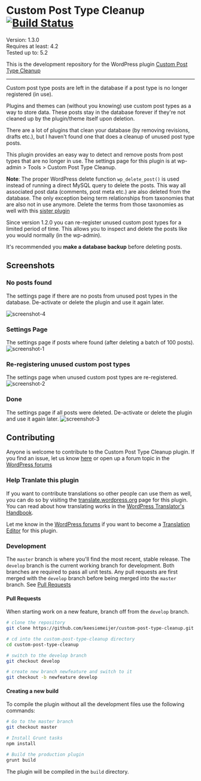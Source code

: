 # Custom Post Type Cleanup [![Build Status](https://travis-ci.org/keesiemeijer/custom-post-type-cleanup.svg?branch=master)](https://travis-ci.org/keesiemeijer/custom-post-type-cleanup) #

Version: 1.3.0  
Requires at least: 4.2  
Tested up to: 5.2  

This is the development repository for the WordPress plugin [Custom Post Type Cleanup](https://wordpress.org/plugins/custom-post-type-cleanup/)

---

Custom post type posts are left in the database if a post type is no longer registered (in use).

Plugins and themes can (without you knowing) use custom post types as a way to store data. These posts stay in the database forever if they're not cleaned up by the plugin/theme itself upon deletion.

There are a lot of plugins that clean your database (by removing revisions, drafts etc.), but I haven't found one that does a cleanup of unused post type posts. 

This plugin provides an easy way to detect and remove posts from post types that are no longer in use. The settings page for this plugin is at wp-admin > Tools > Custom Post Type Cleanup.

**Note**: The proper WordPress delete function `wp_delete_post()` is used instead of running a direct MySQL query to delete the posts. This way all associated post data (comments, post meta etc.) are also deleted from the database. The only exception being term relationships from taxonomies that are also not in use anymore. Delete the terms from those taxonomies as well with this [sister plugin](https://github.com/keesiemeijer/custom-taxonomy-cleanup)

Since version 1.2.0 you can re-register unused custom post types for a limited period of time. This allows you to inspect and delete the posts like you would normally (in the wp-admin).

It's recommended you **make a database backup** before deleting posts.

## Screenshots

### No posts found
The settings page if there are no posts from unused post types in the database. De-activate or delete the plugin and use it again later.

![screenshot-4](https://user-images.githubusercontent.com/1436618/33768783-bf490bf4-dc27-11e7-8a1f-a17322d4d4cc.png)

### Settings Page
The settings page if posts where found (after deleting a batch of 100 posts).
![screenshot-1](https://user-images.githubusercontent.com/1436618/58555710-724e3780-821a-11e9-9259-ecd51a6a9752.png)

### Re-registering unused custom post types
The settings page when unused custom post types are re-registered.
![screenshot-2](https://user-images.githubusercontent.com/1436618/33768777-b69357bc-dc27-11e7-894d-e995d3a0038b.png)

### Done
The settings page if all posts were deleted. De-activate or delete the plugin and use it again later.
![screenshot-3](https://user-images.githubusercontent.com/1436618/33768780-badf8232-dc27-11e7-8c8b-7b4c757971b0.png)

## Contributing

Anyone is welcome to contribute to the Custom Post Type Cleanup plugin. If you find an issue, let us know [here](https://github.com/keesiemeijer/custom-post-type-cleanup/issues?state=open) or open up a forum topic in the [WordPress forums](https://wordpress.org/support/plugin/custom-post-type-cleanup)

### Help Tranlate this plugin

If you want to contribute translations so other people can use them as well, you can do so by visiting the [translate.wordpress.org](https://translate.wordpress.org/projects/wp-plugins/custom-post-type-cleanup) page for this plugin. You can read about how translating works in the [WordPress Translator's Handbook](https://make.wordpress.org/polyglots/handbook/tools/glotpress-translate-wordpress-org/).

Let me know in the [WordPress forums](https://wordpress.org/support/plugin/custom-post-type-cleanup) if you want to become a [Translation Editor](https://make.wordpress.org/polyglots/handbook/rosetta/theme-plugin-directories/#requesting-new-translation-editors) for this plugin.

### Development

The `master` branch is where you'll find the most recent, stable release.
The `develop` branch is the current working branch for development. Both branches are required to pass all unit tests. Any pull requests are first merged with the `develop` branch before being merged into the `master` branch. See [Pull Requests](#pull-requests)

#### Pull Requests
When starting work on a new feature, branch off from the `develop` branch.
```bash
# clone the repository
git clone https://github.com/keesiemeijer/custom-post-type-cleanup.git

# cd into the custom-post-type-cleanup directory
cd custom-post-type-cleanup

# switch to the develop branch
git checkout develop

# create new branch newfeature and switch to it
git checkout -b newfeature develop
```

#### Creating a new build
To compile the plugin without all the development files use the following commands:
```bash
# Go to the master branch
git checkout master

# Install Grunt tasks
npm install

# Build the production plugin
grunt build
```
The plugin will be compiled in the `build` directory.
